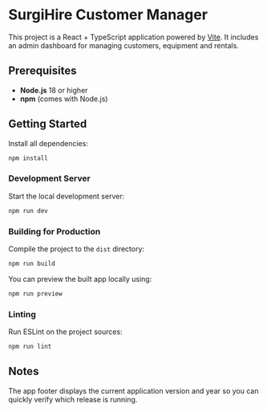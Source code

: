 # SurgiHire Customer Manager

This project is a React + TypeScript application powered by [Vite](https://vitejs.dev/). It includes an admin dashboard for managing customers, equipment and rentals.

## Prerequisites

- **Node.js** 18 or higher
- **npm** (comes with Node.js)

## Getting Started

Install all dependencies:

```bash
npm install
```

### Development Server

Start the local development server:

```bash
npm run dev
```

### Building for Production

Compile the project to the `dist` directory:

```bash
npm run build
```

You can preview the built app locally using:

```bash
npm run preview
```

### Linting

Run ESLint on the project sources:

```bash
npm run lint
```

## Notes

The app footer displays the current application version and year so you can quickly verify which release is running.
